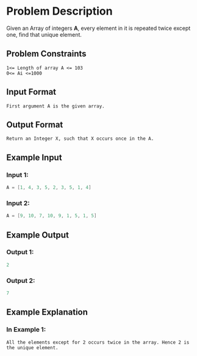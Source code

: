 # Problem Description
Given an Array of integers **A**, every element in it is repeated twice except one, find that unique element.


## Problem Constraints
```
1<= Length of array A <= 103
0<= Ai <=1000
```

## Input Format
```
First argument A is the given array.
```

## Output Format
```
Return an Integer X, such that X occurs once in the A.
```

## Example Input

### Input 1:
```java
A = [1, 4, 3, 5, 2, 3, 5, 1, 4]
```
### Input 2:
```java
A = [9, 10, 7, 10, 9, 1, 5, 1, 5]
```

## Example Output
### Output 1:
```java
2
```
### Output 2:
```java
7
```

## Example Explanation
### In Example 1:
```
All the elements except for 2 occurs twice in the array. Hence 2 is the unique element.
```